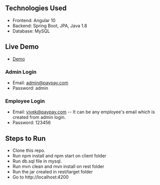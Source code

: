 ## Technologies Used
* Frontend: Angular 10
* Backend: Spring Boot, JPA, Java 1.8
* Database: MySQL

## Live Demo
* <a href="http://13.235.239.65/" _target="blank">Demo</a>

### Admin Login
* Email: admin@paypay.com
* Password: admin

### Employee Login
* Email: vivek@paypay.com -- It can be any employee's email which is created from admin login.
* Password: 123456

## Steps to Run
* Clone this repo.
* Run npm install and npm start on client folder
* Run db.sql file in mysql.
* Run mvn clean and mvn install on rest folder
* Run the jar created in rest/target folder
* Go to http://localhost:4200 


